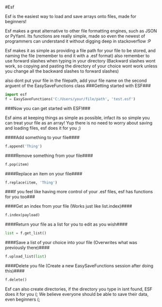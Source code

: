 #Esf

Esf is the easiest way to load and save arrays onto files, made for beginners!

Esf makes a great alternative to other file formatting engines, such as JSON or PyYaml. Its functions are really simple,
made so even the newest of programmers can understand it without digging deep in stackoverflow :P

Esf makes it as simple as providing a file path for your file to be stored, and naming the file (remember to end it with a .esf format)
also remember to use forward slashes when typing in your directory (Backward slashes wont work, so copying and pasting the directory of your choice wont work unless you change all the backward slashes to forward slashes)

also dont put your file in the filepath, add your file name on the second arguent of the EasySaveFunctions class
###Getting started with ESF###
```python
import esf
f = EasySaveFunctions('C:/Users/your/file/path', 'test.esf')
```
###Now you can get started with ESF!###

Esf aims at keeping things as simple as possible, infact its so simple you can treat your file as an array!
Yup there is no need to worry about saving and loading files, esf does it for you ;)

####Add something to your file####
```Python
f.append('Thing')
```

####Remove something from your file####
```Python
f.pop(item)
```

####Replace an item on your file####
```Python
f.replace(item, 'Thing')
```

###If you feel like having more control of your .esf files, esf has functions for you too###

####Get an index from your file (Works just like list.index)####
```Python
f.index(payload)
```

####Return your file as a list for you to edit as you wish####
```Python
list = f.get_list()
```

####Save a list of your choice into your file (Overwrites what was previously there)####
```Python
f.upload_list(list)
```

####Delete you file (Create a new EasySaveFunctions session after doing this)####
```Python
f.delete()
```

Esf can also create directories, if the directory you type in isnt found, ESF does it for you (;
We believe everyone should be able to save their data, even beginners (;
